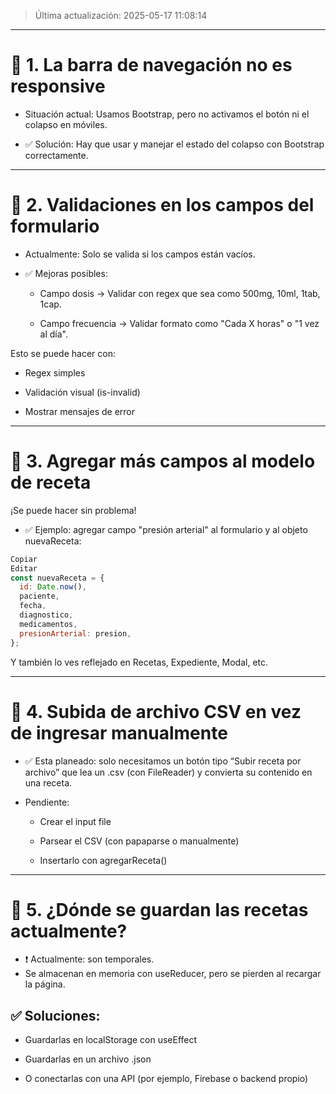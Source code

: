 > Última actualización: 2025-05-17 11:08:14
_________________________________________

# 🔹 1. La barra de navegación no es responsive
* Situación actual: Usamos Bootstrap, pero no activamos el botón ni el colapso en móviles.

* ✅ Solución: Hay que usar <Navbar expand="lg" collapseOnSelect> y manejar el estado del colapso con Bootstrap correctamente.

---
# 🔹 2. Validaciones en los campos del formulario
* Actualmente: Solo se valida si los campos están vacíos.

* ✅ Mejoras posibles:

    - Campo dosis → Validar con regex que sea como 500mg, 10ml, 1tab, 1cap.

    - Campo frecuencia → Validar formato como "Cada X horas" o "1 vez al día".


Esto se puede hacer con:

* Regex simples

* Validación visual (is-invalid)

* Mostrar mensajes de error

---
# 🔹 3. Agregar más campos al modelo de receta
¡Se puede hacer sin problema!

* ✅ Ejemplo: agregar campo "presión arterial" al formulario y al objeto nuevaReceta:

```js
Copiar
Editar
const nuevaReceta = {
  id: Date.now(),
  paciente,
  fecha,
  diagnostico,
  medicamentos,
  presionArterial: presion,
};
```

Y también lo ves reflejado en Recetas, Expediente, Modal, etc.

---
# 🔹 4. Subida de archivo CSV en vez de ingresar manualmente
* ✅ Esta planeado: solo necesitamos un botón tipo “Subir receta por archivo” que lea un .csv (con FileReader) y convierta su contenido en una receta.

* Pendiente:

    - Crear el input file

    - Parsear el CSV (con papaparse o manualmente)

    - Insertarlo con agregarReceta()

---
# 🔹 5. ¿Dónde se guardan las recetas actualmente?
* ❗ Actualmente: son temporales.
* Se almacenan en memoria con useReducer, pero se pierden al recargar la página.

## ✅ Soluciones:

* Guardarlas en localStorage con useEffect

* Guardarlas en un archivo .json

* O conectarlas con una API (por ejemplo, Firebase o backend propio)

